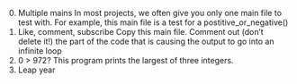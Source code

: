 0. Multiple mains
In most projects, we often give you only one main file to test with. For example, this main file is a test for a postitive_or_negative() 
1. Like, comment, subscribe
Copy this main file. Comment out (don’t delete it!) the part of the code that is causing the output to go into an infinite loop
2. 0 > 972?
This program prints the largest of three integers.
3. Leap year
